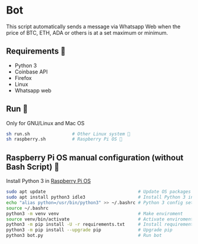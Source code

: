 # Bot
This script automatically sends a message via Whatsapp Web when the price of BTC, ETH, ADA or others is at a set maximum or minimum. 

## Requirements 📝
- Python 3
- Coinbase API
- Firefox
- Linux
- Whatsapp web


## Run 👾
Only for GNU/Linux and Mac OS
```bash
sh run.sh                # Other Linux system 🐧
sh raspberry.sh          # Raspberry Pi OS 🍓
```

## Raspberry Pi OS manual configuration (without Bash Script) 🐧
Install Python 3 in [Raspberry Pi OS](https://www.raspberrypi.org/software/)
```bash
sudo apt update                                   # Update OS packages
sudo apt install python3 idle3                    # Install Python 3 in OS
echo "alias python=/usr/bin/python3" >> ~/.bashrc # Python 3 config set as default
source ~/.bashrc
python3 -m venv venv                              # Make enviroment
source venv/bin/activate                          # Activate enviroment
python3 -m pip install -U -r requirements.txt     # Install requirements
python3 -m pip install --upgrade pip              # Upgrade pip
python3 bot.py                                    # Run bot
```
